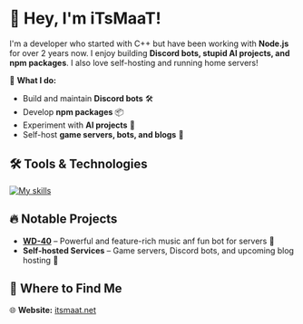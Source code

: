 # 👋 Hey, I'm iTsMaaT!

I'm a developer who started with C++ but have been working with **Node.js** for over 2 years now. I enjoy building **Discord bots, stupid AI projects, and npm packages**. I also love self-hosting and running home servers!  

🚀 **What I do:**  
- Build and maintain **Discord bots** 🛠️  
- Develop **npm packages** 📦  
- Experiment with **AI projects** 🤖  
- Self-host **game servers, bots, and blogs** 🏡  

## 🛠️ Tools & Technologies  

[![My skills](https://skillicons.dev/icons?perline=8&i=cpp,discord,bots,discordjs,docker,git,github,gitlab,grafana,js,mysql,nodejs,npm,prisma,prometheus,regex,sketchup,svg,ubuntu,visualstudio,vscode,windows)](https://skillicons.dev)  

## 🔥 Notable Projects  

- **[WD-40](https://github.com/iTsMaaT/WD-40)** – Powerful and feature-rich music anf fun bot for servers 🤖  
- **Self-hosted Services** – Game servers, Discord bots, and upcoming blog hosting 📡  

## 📡 Where to Find Me  

🌐 **Website:** [itsmaat.net](https://itsmaat.net)  

